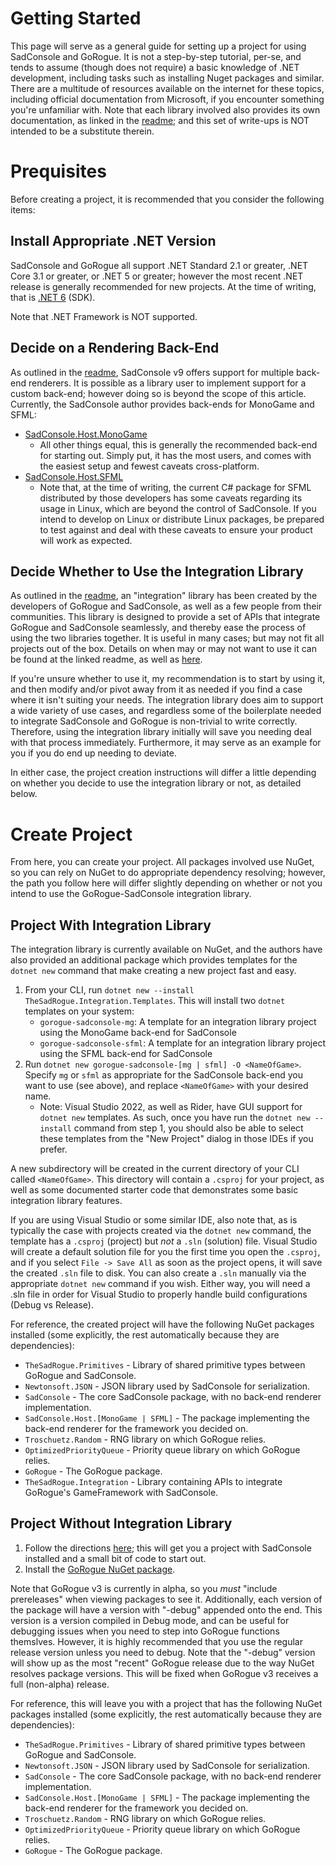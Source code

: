 # Getting Started
This page will serve as a general guide for setting up a project for using SadConsole and GoRogue.  It is not a step-by-step tutorial, per-se, and tends to assume (though does not require) a basic knowledge of .NET development, including tasks such as installing Nuget packages and similar.  There are a multitude of resources available on the internet for these topics, including official documentation from Microsoft, if you encounter something you're unfamiliar with.  Note that each library involved also provides its own documentation, as linked in the [readme](README.md#documentation); and this set of write-ups is NOT intended to be a substitute therein.

# Prequisites
Before creating a project, it is recommended that you consider the following items:

## Install Appropriate .NET Version
SadConsole and GoRogue all support .NET Standard 2.1 or greater, .NET Core 3.1 or greater, or .NET 5 or greater; however the most recent .NET release is generally recommended for new projects.  At the time of writing, that is [.NET 6](https://dotnet.microsoft.com/download/dotnet/6.0) (SDK).

Note that .NET Framework is NOT supported.

## Decide on a Rendering Back-End
As outlined in the [readme](README.md#back-end-flexibility), SadConsole v9 offers support for multiple back-end renderers.  It is possible as a library user to implement support for a custom back-end; however doing so is beyond the scope of this article.  Currently, the SadConsole author provides back-ends for MonoGame and SFML:
- [SadConsole.Host.MonoGame](https://www.nuget.org/packages/SadConsole.Host.MonoGame/)
    - All other things equal, this is generally the recommended back-end for starting out.  Simply put, it has the most users, and comes with the easiest setup and fewest caveats cross-platform.
- [SadConsole.Host.SFML](https://www.nuget.org/packages/SadConsole.Host.SFML/)
    - Note that, at the time of writing, the current C# package for SFML distributed by those developers has some caveats regarding its usage in Linux, which are beyond the control of SadConsole.  If you intend to develop on Linux or distribute Linux packages, be prepared to test against and deal with these caveats to ensure your product will work as expected.

## Decide Whether to Use the Integration Library
As outlined in the [readme](README.md#first-class-integration-support), an "integration" library has been created by the developers of GoRogue and SadConsole, as well as a few people from their communities.  This library is designed to provide a set of APIs that integrate GoRogue and SadConsole seamlessly, and thereby ease the process of using the two libraries together.  It is useful in many cases; but may not fit all projects out of the box.  Details on when may or may not want to use it can be found at the linked readme, as well as [here](03_integration_library_overview.md#based-on-gameframework).

If you're unsure whether to use it, my recommendation is to start by using it, and then modify and/or pivot away from it as needed if you find a case where it isn't suiting your needs.  The integration library does aim to support a wide variety of use cases, and regardless some of the boilerplate needed to integrate SadConsole and GoRogue is non-trivial to write correctly.  Therefore, using the integration library initially will save you needing deal with that process immediately.  Furthermore, it may serve as an example for you if you do end up needing to deviate.

In either case, the project creation instructions will differ a little depending on whether you decide to use the integration library or not, as detailed below.

# Create Project
From here, you can create your project.  All packages involved use NuGet, so you can rely on NuGet to do appropriate dependency resolving; however, the path you follow here will differ slightly depending on whether or not you intend to use the GoRogue-SadConsole integration library.

## Project With Integration Library
The integration library is currently available on NuGet, and the authors have also provided an additional package which provides templates for the `dotnet new` command that make creating a new project fast and easy.

1. From your CLI, run `dotnet new --install TheSadRogue.Integration.Templates`.  This will install two `dotnet` templates on your system:
    - `gorogue-sadconsole-mg`: A template for an integration library project using the MonoGame back-end for SadConsole
    - `gorogue-sadconsole-sfml`: A template for an integration library project using the SFML back-end for SadConsole
2. Run `dotnet new gorogue-sadconsole-[mg | sfml] -O <NameOfGame>`.  Specify `mg` or `sfml` as appropriate for the SadConsole back-end you want to use (see above), and replace `<NameOfGame>` with your desired name.
    - Note: Visual Studio 2022, as well as Rider, have GUI support for `dotnet new` templates.  As such, once you have run the `dotnet new --install` command from step 1, you should also be able to select these templates from the "New Project" dialog in those IDEs if you prefer.

A new subdirectory will be created in the current directory of your CLI called `<NameOfGame>`.  This directory will contain a `.csproj` for your project, as well as some documented starter code that demonstrates some basic integration library features.

If you are using Visual Studio or some similar IDE, also note that, as is typically the case with projects created via the `dotnet new` command, the template has a `.csproj` (project) but _not_ a `.sln` (solution) file.  Visual Studio will create a default solution file for you the first time you open the `.csproj`, and if you select `File -> Save All` as soon as the project opens, it will save the created `.sln` file to disk.  You can also create a `.sln` manually via the appropriate `dotnet new` command if you wish.  Either way, you will need a .sln file in order for Visual Studio to properly handle build configurations (Debug vs Release).

For reference, the created project will have the following NuGet packages installed (some explicitly, the rest automatically because they are dependencies):
- `TheSadRogue.Primitives` - Library of shared primitive types between GoRogue and SadConsole.
- `Newtonsoft.JSON` - JSON library used by SadConsole for serialization.
- `SadConsole` - The core SadConsole package, with no back-end renderer implementation.
- `SadConsole.Host.[MonoGame | SFML]` - The package implementing the back-end renderer for the framework you decided on.
- `Troschuetz.Random` - RNG library on which GoRogue relies.
- `OptimizedPriorityQueue` - Priority queue library on which GoRogue relies.
- `GoRogue` - The GoRogue package.
- `TheSadRogue.Integration` - Library containing APIs to integrate GoRogue's GameFramework with SadConsole.

## Project Without Integration Library
1. Follow the directions [here](https://sadconsole.com/v9/articles/getting-started-cli.html); this will get you a project with SadConsole installed and a small bit of code to start out.
2. Install the [GoRogue NuGet package](https://www.nuget.org/packages/GoRogue/3.0.0-alpha04).

Note that GoRogue v3 is currently in alpha, so you _must_ "include prereleases" when viewing packages to see it.  Additionally, each version of the package will have a version with "-debug" appended onto the end.  This version is a version compiled in Debug mode, and can be useful for debugging issues when you need to step into GoRogue functions themslves.  However, it is highly recommended that you use the regular release version unless you need to debug.  Note that the "-debug" version will show up as the most "recent" GoRogue release due to the way NuGet resolves package versions.  This will be fixed when GoRogue v3 receives a full (non-alpha) release.

For reference, this will leave you with a project that has the following NuGet packages installed (some explicitly, the rest automatically because they are dependencies):
- `TheSadRogue.Primitives` - Library of shared primitive types between GoRogue and SadConsole.
- `Newtonsoft.JSON` - JSON library used by SadConsole for serialization.
- `SadConsole` - The core SadConsole package, with no back-end renderer implementation.
- `SadConsole.Host.[MonoGame | SFML]` - The package implementing the back-end renderer for the framework you decided on.
- `Troschuetz.Random` - RNG library on which GoRogue relies.
- `OptimizedPriorityQueue` - Priority queue library on which GoRogue relies.
- `GoRogue` - The GoRogue package.
